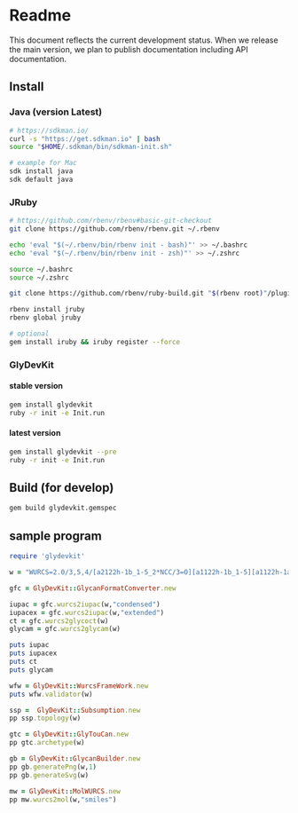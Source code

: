 # Readme

This document reflects the current development status. When we release the main version, we plan to publish documentation including API documentation.

## Install

### Java (version Latest)

```bash
# https://sdkman.io/
curl -s "https://get.sdkman.io" | bash
source "$HOME/.sdkman/bin/sdkman-init.sh"

# example for Mac
sdk install java
sdk default java 
```

### JRuby

```bash
# https://github.com/rbenv/rbenv#basic-git-checkout
git clone https://github.com/rbenv/rbenv.git ~/.rbenv

echo 'eval "$(~/.rbenv/bin/rbenv init - bash)"' >> ~/.bashrc
echo 'eval "$(~/.rbenv/bin/rbenv init - zsh)"' >> ~/.zshrc

source ~/.bashrc
source ~/.zshrc

git clone https://github.com/rbenv/ruby-build.git "$(rbenv root)"/plugins/ruby-build

rbenv install jruby
rbenv global jruby

# optional
gem install iruby && iruby register --force
```

### GlyDevKit

#### stable version 

```bash
gem install glydevkit
ruby -r init -e Init.run
```

#### latest version 
```bash
gem install glydevkit --pre
ruby -r init -e Init.run
```

## Build (for develop)

```bash
gem build glydevkit.gemspec
```

## sample program

```ruby
require 'glydevkit'

w = "WURCS=2.0/3,5,4/[a2122h-1b_1-5_2*NCC/3=O][a1122h-1b_1-5][a1122h-1a_1-5]/1-1-2-3-3/a4-b1_b4-c1_c3-d1_c6-e1"

gfc = GlyDevKit::GlycanFormatConverter.new

iupac = gfc.wurcs2iupac(w,"condensed")
iupacex = gfc.wurcs2iupac(w,"extended")
ct = gfc.wurcs2glycoct(w)
glycam = gfc.wurcs2glycam(w)

puts iupac
puts iupacex
puts ct
puts glycam

wfw = GlyDevKit::WurcsFrameWork.new
puts wfw.validator(w)

ssp =  GlyDevKit::Subsumption.new
pp ssp.topology(w)

gtc = GlyDevKit::GlyTouCan.new
pp gtc.archetype(w)

gb = GlyDevKit::GlycanBuilder.new
pp gb.generatePng(w,1)
pp gb.generateSvg(w)

mw = GlyDevKit::MolWURCS.new
pp mw.wurcs2mol(w,"smiles")
```